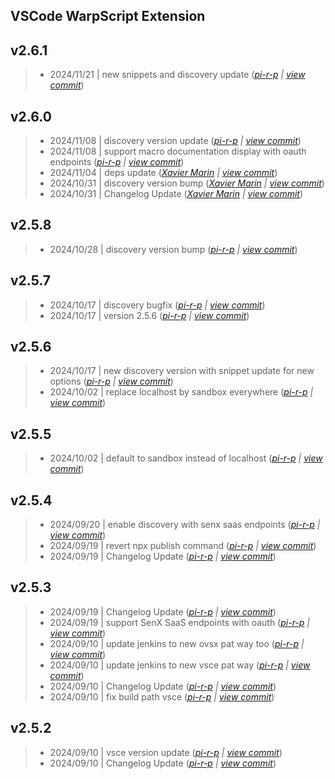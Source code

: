 VSCode WarpScript Extension
---

## v2.6.1

> +  2024/11/21  | new snippets and discovery update  (*[pi-r-p](pierre.papin@senx.io) | [view commit](https://github.com/senx/VSCode-WarpScriptLanguage/commit/f80d68029a8cf19d6b3c677a84802004f0710d5c)*)

## v2.6.0

> +  2024/11/08  | discovery version update  (*[pi-r-p](pierre.papin@senx.io) | [view commit](https://github.com/senx/VSCode-WarpScriptLanguage/commit/cd239636c4c110c5d93c59b336a0990fdf05bbc9)*)
> +  2024/11/08  | support macro documentation display with oauth endpoints  (*[pi-r-p](pierre.papin@senx.io) | [view commit](https://github.com/senx/VSCode-WarpScriptLanguage/commit/af162bf08d11512b32680b48df98087198aa015d)*)
> +  2024/11/04  | deps update  (*[Xavier Marin](xavier.marin@senx.io) | [view commit](https://github.com/senx/VSCode-WarpScriptLanguage/commit/c8111574367a8a5f232afd164af9ce66770868b9)*)
> +  2024/10/31  | discovery version bump  (*[Xavier Marin](xavier.marin@senx.io) | [view commit](https://github.com/senx/VSCode-WarpScriptLanguage/commit/a2e80c18c9378fdf739b7bb4530a361692dd792b)*)
> +  2024/10/31  | Changelog Update  (*[Xavier Marin](xavier.marin@senx.io) | [view commit](https://github.com/senx/VSCode-WarpScriptLanguage/commit/c0430549a193be27e9f783b981f7dd8ea2d41ea6)*)

## v2.5.8

> +  2024/10/28  | discovery version bump  (*[pi-r-p](pierre.papin@senx.io) | [view commit](https://github.com/senx/VSCode-WarpScriptLanguage/commit/5a29e48f3cba3e6600dae4f71cc7167928dc889d)*)

## v2.5.7

> +  2024/10/17  | discovery bugfix  (*[pi-r-p](pierre.papin@senx.io) | [view commit](https://github.com/senx/VSCode-WarpScriptLanguage/commit/5d964a9fae58c7cfffd4ca299e6fe1bedb5b5e83)*)
> +  2024/10/17  | version 2.5.6  (*[pi-r-p](pierre.papin@senx.io) | [view commit](https://github.com/senx/VSCode-WarpScriptLanguage/commit/27e9f4bf59fb2a56c2e36a30f42f1daa57a1413c)*)

## v2.5.6

> +  2024/10/17  | new discovery version with snippet update for new options  (*[pi-r-p](pierre.papin@senx.io) | [view commit](https://github.com/senx/VSCode-WarpScriptLanguage/commit/dc28363061f62484a1fadfa19041e773dc8aec70)*)
> +  2024/10/02  | replace localhost by sandbox everywhere  (*[pi-r-p](pierre.papin@senx.io) | [view commit](https://github.com/senx/VSCode-WarpScriptLanguage/commit/4270cd7553f2b1af5d78bedd8866cbdc146f2604)*)

## v2.5.5

> +  2024/10/02  | default to sandbox instead of localhost  (*[pi-r-p](pierre.papin@senx.io) | [view commit](https://github.com/senx/VSCode-WarpScriptLanguage/commit/60131c2c94aa8e49b72751f4e5b70c686f798c11)*)

## v2.5.4

> +  2024/09/20  | enable discovery with senx saas endpoints  (*[pi-r-p](pierre.papin@senx.io) | [view commit](https://github.com/senx/VSCode-WarpScriptLanguage/commit/9c0b788fee965248d52883c0e60c986d8ef12976)*)
> +  2024/09/19  | revert npx publish command  (*[pi-r-p](pierre.papin@senx.io) | [view commit](https://github.com/senx/VSCode-WarpScriptLanguage/commit/8a9ca66566adeb3c0e97e0fbd4e63c34df060c1e)*)
> +  2024/09/19  | Changelog Update  (*[pi-r-p](pierre.papin@senx.io) | [view commit](https://github.com/senx/VSCode-WarpScriptLanguage/commit/c56d20a841a8f11bc7421579463b0dce80c40b49)*)

## v2.5.3

> +  2024/09/19  | Changelog Update  (*[pi-r-p](pierre.papin@senx.io) | [view commit](https://github.com/senx/VSCode-WarpScriptLanguage/commit/71a0e018b39a07578219dd349c41081fa4343408)*)
> +  2024/09/19  | support SenX SaaS endpoints with oauth  (*[pi-r-p](pierre.papin@senx.io) | [view commit](https://github.com/senx/VSCode-WarpScriptLanguage/commit/b80635e0b0410423f8c6ba6204fb7ee80bcb996e)*)
> +  2024/09/10  | update jenkins to new ovsx pat way too  (*[pi-r-p](pierre.papin@senx.io) | [view commit](https://github.com/senx/VSCode-WarpScriptLanguage/commit/72a441cbacd3bec3043798c885fa03a0d84f3afa)*)
> +  2024/09/10  | update jenkins to new vsce pat way  (*[pi-r-p](pierre.papin@senx.io) | [view commit](https://github.com/senx/VSCode-WarpScriptLanguage/commit/fb2b352fcc3a4da8a16039267a49add4ccdd5bbb)*)
> +  2024/09/10  | Changelog Update  (*[pi-r-p](pierre.papin@senx.io) | [view commit](https://github.com/senx/VSCode-WarpScriptLanguage/commit/8b6bfe78032dbf97aefe4f0007aea3fc09416d83)*)
> +  2024/09/10  | fix build path vsce  (*[pi-r-p](pierre.papin@senx.io) | [view commit](https://github.com/senx/VSCode-WarpScriptLanguage/commit/3a2c2a09fa17114dd4f4e56c09e9a93fe757b48a)*)

## v2.5.2

> +  2024/09/10  | vsce version update  (*[pi-r-p](pierre.papin@senx.io) | [view commit](https://github.com/senx/VSCode-WarpScriptLanguage/commit/f3a37f6206f8b5f6fc647f72431b44021c466f99)*)
> +  2024/09/10  | Changelog Update  (*[pi-r-p](pierre.papin@senx.io) | [view commit](https://github.com/senx/VSCode-WarpScriptLanguage/commit/0678401c6ece02e239fde31a5e84101a567f12a1)*)


